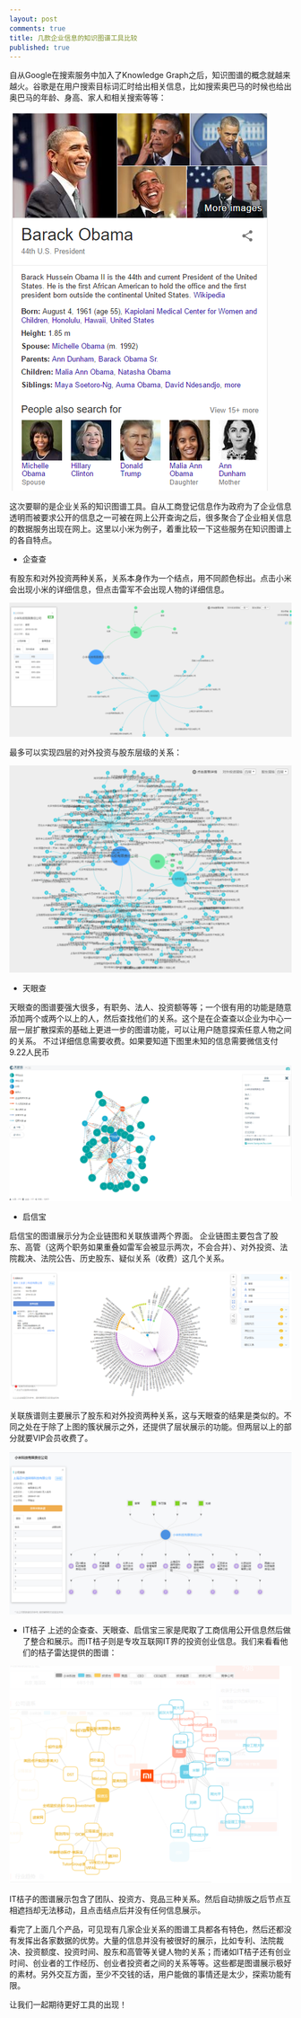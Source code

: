 ```yaml
---
layout: post
comments: true
title: 几款企业信息的知识图谱工具比较
published: true
---
```


自从Google在搜索服务中加入了Knowledge Graph之后，知识图谱的概念就越来越火。谷歌是在用户搜索目标词汇时给出相关信息，比如搜索奥巴马的时候也给出奥巴马的年龄、身高、家人和相关搜索等等：

![](/images/201608/1.png)
 
这次要聊的是企业关系的知识图谱工具。自从工商登记信息作为政府为了企业信息透明而被要求公开的信息之一可被在网上公开查询之后，很多聚合了企业相关信息的数据服务出现在网上。这里以小米为例子，着重比较一下这些服务在知识图谱上的各自特点。

* 企查查

有股东和对外投资两种关系，关系本身作为一个结点，用不同颜色标出。点击小米会出现小米的详细信息，但点击雷军不会出现人物的详细信息。

![](/images/201608/2.png)


最多可以实现四层的对外投资与股东层级的关系：

![](/images/201608/3.png)
 

* 天眼查

天眼查的图谱要强大很多，有职务、法人、投资额等等；一个很有用的功能是随意添加两个或两个以上的人，然后查找他们的关系。这个是在企查查以企业为中心一层一层扩散探索的基础上更进一步的图谱功能，可以让用户随意探索任意人物之间的关系。
不过详细信息需要收费。如果要知道下图里未知的信息需要微信支付9.22人民币
 
 ![](/images/201608/4.png)


* 启信宝

启信宝的图谱展示分为企业链图和关联族谱两个界面。
企业链图主要包含了股东、高管（这两个职务如果重叠如雷军会被显示两次，不会合并）、对外投资、法院裁决、法院公告、历史股东、疑似关系（收费）这几个关系。

![](/images/201608/5.png)
 
关联族谱则主要展示了股东和对外投资两种关系，这与天眼查的结果是类似的。不同之处在于除了上图的簇状展示之外，还提供了层状展示的功能。但两层以上的部分就要VIP会员收费了。

![](/images/201608/6.png)
 

* IT桔子
上述的企查查、天眼查、启信宝三家是爬取了工商信用公开信息然后做了整合和展示。而IT桔子则是专攻互联网IT界的投资创业信息。我们来看看他们的桔子雷达提供的图谱：

![](/images/201608/7.png)
 
IT桔子的图谱展示包含了团队、投资方、竞品三种关系。然后自动排版之后节点互相遮挡却无法移动，且点击结点后并没有任何信息展示。



看完了上面几个产品，可见现有几家企业关系的图谱工具都各有特色，然后还都没有发挥出各家数据的优势。大量的信息并没有被很好的展示，比如专利、法院裁决、投资额度、投资时间、股东和高管等关键人物的关系；而诸如IT桔子还有创业时间、创业者的工作经历、创业者投资者之间的关系等等。这些都是图谱展示极好的素材。另外交互方面，至少不交钱的话，用户能做的事情还是太少，探索功能有限。

让我们一起期待更好工具的出现！
